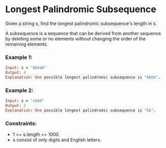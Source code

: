 # Longest Palindromic Subsequence

Given a string s, find the longest palindromic subsequence's length in s.

A subsequence is a sequence that can be derived from another sequence by deleting some or no elements without changing the order of the remaining elements.

### Example 1:
```ruby
Input: s = "bbbab"
Output: 4
Explanation: One possible longest palindromic subsequence is "bbbb".
```
### Example 2:
```ruby
Input: s = "cbbd"
Output: 2
Explanation: One possible longest palindromic subsequence is "bb".
```
### Constraints:

- 1 <= s.length <= 1000
- s consist of only digits and English letters.